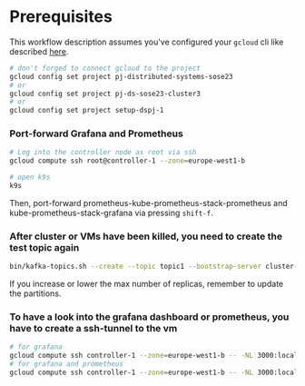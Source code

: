 # Prerequisites

This workflow description assumes you've configured your `gcloud` cli like described [here](./gcp/README.md).
```bash
# don't forged to connect gcloud to the project
gcloud config set project pj-distributed-systems-sose23
# or
gcloud config set project pj-ds-sose23-cluster3
# or
gcloud config set project setup-dspj-1
```

### Port-forward Grafana and Prometheus
```bash
# Log into the controller node as root via ssh
gcloud compute ssh root@controller-1 --zone=europe-west1-b

# open k9s
k9s
```
Then, port-forward prometheus-kube-prometheus-stack-prometheus and kube-prometheus-stack-grafana via pressing `shift-f`.

### After cluster or VMs have been killed, you need to create the test topic again
```bash
bin/kafka-topics.sh --create --topic topic1 --bootstrap-server cluster-kafka-bootstrap.kafka:9092 --partitions 24 --replication-factor 1
```
If you increase or lower the max number of replicas, remember to update the partitions.

### To have a look into the grafana dashboard or prometheus, you have to create a ssh-tunnel to the vm
```bash
# for grafana
gcloud compute ssh controller-1 --zone=europe-west1-b -- -NL 3000:localhost:3000
# for grafana and prometheus 
gcloud compute ssh controller-1 --zone=europe-west1-b -- -NL 3000:localhost:3000 -NL 9090:localhost:9090
```
